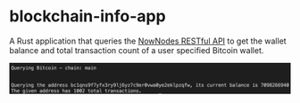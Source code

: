 # blockchain-info-app

A Rust application that queries the [NowNodes RESTful API](https://nownodes.io/) to get the wallet balance and total transaction count of a user specified Bitcoin wallet.

![Demo](btc_demo.jpg)

